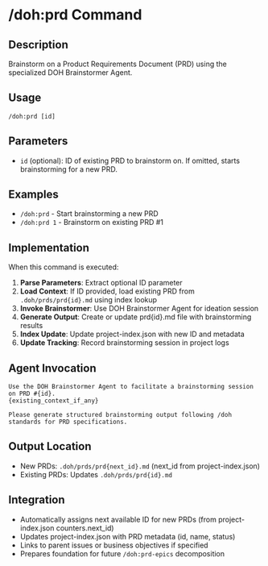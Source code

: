 # /doh:prd Command

## Description

Brainstorm on a Product Requirements Document (PRD) using the specialized DOH Brainstormer Agent.

## Usage

```
/doh:prd [id]
```

## Parameters

- `id` (optional): ID of existing PRD to brainstorm on. If omitted, starts brainstorming for a new PRD.

## Examples

- `/doh:prd` - Start brainstorming a new PRD
- `/doh:prd 1` - Brainstorm on existing PRD #1

## Implementation

When this command is executed:

1. **Parse Parameters**: Extract optional ID parameter
2. **Load Context**: If ID provided, load existing PRD from `.doh/prds/prd{id}.md` using index lookup
3. **Invoke Brainstormer**: Use DOH Brainstormer Agent for ideation session
4. **Generate Output**: Create or update prd{id}.md file with brainstorming results
5. **Index Update**: Update project-index.json with new ID and metadata
6. **Update Tracking**: Record brainstorming session in project logs

## Agent Invocation

```
Use the DOH Brainstormer Agent to facilitate a brainstorming session on PRD #{id}.
{existing_context_if_any}

Please generate structured brainstorming output following /doh standards for PRD specifications.
```

## Output Location

- New PRDs: `.doh/prds/prd{next_id}.md` (next_id from project-index.json)
- Existing PRDs: Updates `.doh/prds/prd{id}.md`

## Integration

- Automatically assigns next available ID for new PRDs (from project-index.json counters.next_id)
- Updates project-index.json with PRD metadata (id, name, status)
- Links to parent issues or business objectives if specified
- Prepares foundation for future `/doh:prd-epics` decomposition
